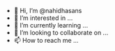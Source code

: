 - 👋 Hi, I’m @nahidhasans
- 👀 I’m interested in ...
- 🌱 I’m currently learning ...
- 💞️ I’m looking to collaborate on ...
- 📫 How to reach me ...

<!---
nahidhasans/nahidhasans is a ✨ special ✨ repository because its `README.md` (this file) appears on your GitHub profile.
You can click the Preview link to take a look at your changes.
--->
